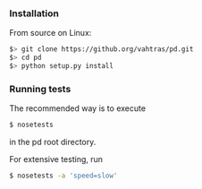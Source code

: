 ### Installation

From source on Linux:




```sh
$> git clone https://github.org/vahtras/pd.git
$> cd pd
$> python setup.py install
```

### Running tests

The recommended way is to execute

```sh
$ nosetests
```

in the pd root directory.

For extensive testing, run 

```sh
$ nosetests -a 'speed=slow'
```
